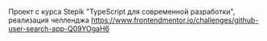 Проект с курса Stepik "TypeScript для современной разработки", реализация челленджа https://www.frontendmentor.io/challenges/github-user-search-app-Q09YOgaH6
